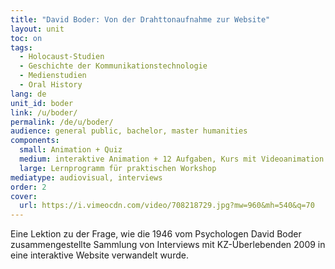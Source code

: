 ```yaml
---
title: "David Boder: Von der Drahttonaufnahme zur Website"
layout: unit
toc: on
tags:
  - Holocaust-Studien
  - Geschichte der Kommunikationstechnologie
  - Medienstudien
  - Oral History
lang: de
unit_id: boder
link: /u/boder/
permalink: /de/u/boder/
audience: general public, bachelor, master humanities
components:
  small: Animation + Quiz
  medium: interaktive Animation + 12 Aufgaben, Kurs mit Videoanimation + 5 Aufgaben
  large: Lernprogramm für praktischen Workshop
mediatype: audiovisual, interviews
order: 2
cover:
  url: https://i.vimeocdn.com/video/708218729.jpg?mw=960&mh=540&q=70
---
```


Eine Lektion zu der Frage, wie die 1946 vom Psychologen David Boder zusammengestellte Sammlung von Interviews mit KZ-Überlebenden 2009 in eine interaktive Website verwandelt wurde.

<!-- more -->
